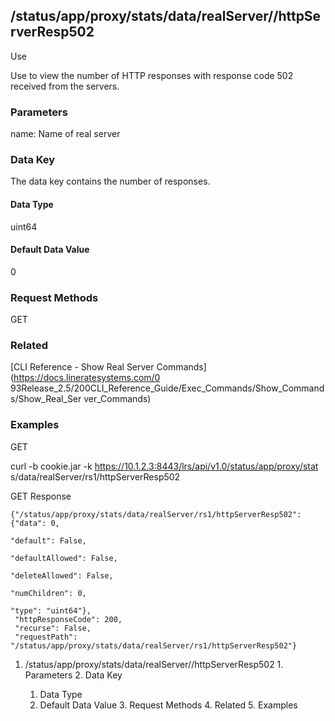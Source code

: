 ## /status/app/proxy/stats/data/realServer/<name>/httpServerResp502

Use

Use to view the number of HTTP responses with response code 502 received from
the servers.

### Parameters

name: Name of real server

### Data Key

The data key contains the number of responses.

#### Data Type

uint64

#### Default Data Value

0

### Request Methods

GET

### Related

[CLI Reference - Show Real Server Commands](https://docs.lineratesystems.com/0
93Release_2.5/200CLI_Reference_Guide/Exec_Commands/Show_Commands/Show_Real_Ser
ver_Commands)

### Examples

GET

curl -b cookie.jar -k https://10.1.2.3:8443/lrs/api/v1.0/status/app/proxy/stat
s/data/realServer/rs1/httpServerResp502

GET Response

    
    {"/status/app/proxy/stats/data/realServer/rs1/httpServerResp502": {"data": 0,
                                                                             "default": False,
                                                                             "defaultAllowed": False,
                                                                             "deleteAllowed": False,
                                                                             "numChildren": 0,
                                                                             "type": "uint64"},
     "httpResponseCode": 200,
     "recurse": False,
     "requestPath": "/status/app/proxy/stats/data/realServer/rs1/httpServerResp502"}
    

  1. /status/app/proxy/stats/data/realServer/<name>/httpServerResp502
    1. Parameters
    2. Data Key
      1. Data Type
      2. Default Data Value
    3. Request Methods
    4. Related
    5. Examples

